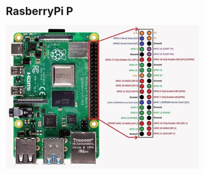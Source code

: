# RasberryPi P

![This is a alt text.](https://github.com/DennisLin0125/RasberryPi/blob/main/R-Pi-4-GPIO-Pinout-1.png)
